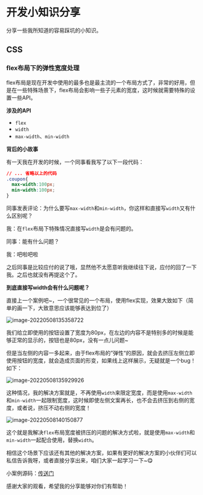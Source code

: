 # 开发小知识分享

分享一些我所知道的容易踩坑的小知识。

## CSS

### flex布局下的弹性宽度处理

flex布局是现在开发中使用的最多也是最主流的一个布局方式了，非常的好用，但是在一些特殊场景下，flex布局会影响一些子元素的宽度，这时候就需要特殊的设置一些API。

**涉及的API**

- `flex`
- `width`
- `max-width`、`min-width`

**背后的小故事**

有一天我在开发的时候，一个同事看我写了以下一段代码：

```css
// ... 省略以上的代码
.coupon{
  max-width:100px;
  min-width:100px;
}
```

同事发表评论：为什么要写`max-width`和`min-width`，你这样和直接写`width`又有什么区别呢？

我：在`flex`布局下特殊情况直接写`width`是会有问题的。

同事：能有什么问题？

我：吧啦吧啦

之后同事是比较应付的说了哦，显然他不太愿意听我继续往下说，应付的回了一下我。之后也就没有再提这个了。

**到底直接写width会有什么问题呢？**

直接上一个案例吧~，一个很常见的一个布局，使用flex实现，效果大致如下（简单的画一下，大致意思应该能够表达到位了）

![image-20220508135358722](https://vitepress-source.oss-cn-beijing.aliyuncs.com/typoraimage-20220508135358722.png)

我们给立即使用的按钮设置了宽度为80px，在左边的内容不是特别多的时候是能够正常的显示的，按钮也是80px，没有一点儿问题~

但是当左侧的内容一多起来，由于flex布局的”弹性“的原因，就会去挤压左侧立即使用按钮的宽度，就会造成页面的形变，如果线上这样展示，无疑就是一个bug！如下：

![image-20220508135929926](https://vitepress-source.oss-cn-beijing.aliyuncs.com/typoraimage-20220508135929926.png)

这种情况，我的解决方案就是，不再使用`width`来限定宽度，而是使用`max-width`和`min-width`一起限制宽度，这时候即使左侧文案再长，也不会去挤压到右侧的宽度，或者说，挤压不动右侧的宽度！

![image-20220508140150877](https://vitepress-source.oss-cn-beijing.aliyuncs.com/typoraimage-20220508140150877.png)

这个就是我解决`flex`布局宽度被挤压的问题的解决方式啦，就是使用`max-width`和`min-width`一起配合使用，替换`width`。

相信这个场景下应该还有其他的解决方案，如果有更好的解决方案的小伙伴们可以私信告诉我呀，或者直接分享出来，咱们大家一起学习一下~😋

小案例源码：[传送门](https://github.com/Jimmylxue/dailyLearning/tree/master/%E9%9A%8F%E6%89%8B%E8%AE%B0%E5%BD%95%E7%9F%A5%E8%AF%86%E7%82%B9/flex%E5%B8%83%E5%B1%80%E4%B8%AD%E5%AE%BD%E5%BA%A6%E8%AE%BE%E7%BD%AE)

感谢大家的观看，希望我的分享能够对你们有帮助！

